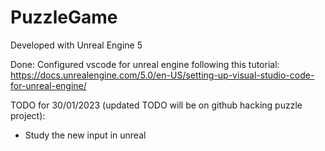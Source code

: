 # PuzzleGame

Developed with Unreal Engine 5

Done:
Configured vscode for unreal engine following this tutorial: https://docs.unrealengine.com/5.0/en-US/setting-up-visual-studio-code-for-unreal-engine/

TODO for 30/01/2023 (updated TODO will be on github hacking puzzle project):
- Study the new input in unreal

